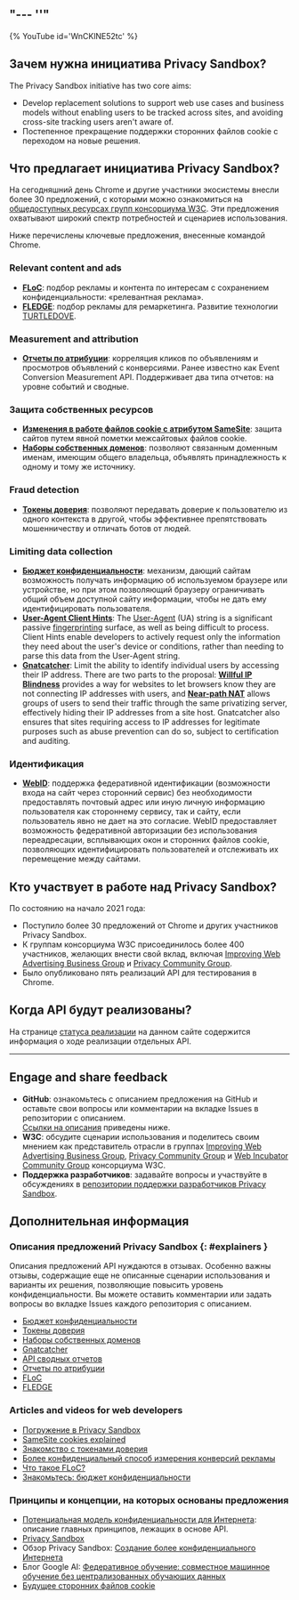 "--- ''"
---

{% YouTube id='WnCKlNE52tc' %}

## Зачем нужна инициатива Privacy Sandbox?

The Privacy Sandbox initiative has two core aims:

- Develop replacement solutions to support web use cases and business models without enabling users to be tracked across sites, and avoiding cross-site tracking users aren't aware of.
- Постепенное прекращение поддержки сторонних файлов cookie с переходом на новые решения.

## Что предлагает инициатива Privacy Sandbox?

На сегодняшний день Chrome и другие участники экосистемы внесли более 30 предложений, с которыми можно ознакомиться на <a href="https://github.com/w3c/web-advertising#ideas-and-proposals-links-outside-this%20-repo%20" data-md-type=" link ">общедоступных ресурсах групп консорциума W3C</a>. Эти предложения охватывают широкий спектр потребностей и сценариев использования.

Ниже перечислены ключевые предложения, внесенные командой Chrome.

### Relevant content and ads

- [**FLoC**](/docs/privacy-sandbox/floc): подбор рекламы и контента по интересам с сохранением конфиденциальности: «релевантная реклама».
- [**FLEDGE**](/docs/privacy-sandbox/fledge): подбор рекламы для ремаркетинга. Развитие технологии [TURTLEDOVE](https://github.com/WICG/turtledove).

### Measurement and attribution

- [**Отчеты по атрибуции**](/docs/privacy-sandbox/attribution-reporting): корреляция кликов по объявлениям и просмотров объявлений с конверсиями. Ранее известно как Event Conversion Measurement API. Поддерживает два типа отчетов: на уровне событий и сводные.

### Защита собственных ресурсов

- [**Изменения в работе файлов cookie с атрибутом SameSite**](https://web.dev/samesite-cookies-explained/): защита сайтов путем явной пометки межсайтовых файлов cookie.
- [**Наборы собственных доменов**](/docs/privacy-sandbox/first-party-sets): позволяют связанным доменным именам, имеющим общего владельца, объявлять принадлежность к одному и тому же источнику.

### Fraud detection

- [**Токены доверия**](/docs/privacy-sandbox/trust-tokens): позволяют передавать доверие к пользователю из одного контекста в другой, чтобы эффективнее препятствовать мошенничеству и отличать ботов от людей.

### Limiting data collection

- [**Бюджет конфиденциальности**](https://www.youtube.com/watch?v=0STgfjSA6T8): механизм, дающий сайтам возможность получать информацию об используемом браузере или устройстве, но при этом позволяющий браузеру ограничивать общий объем доступной сайту информации, чтобы не дать ему идентифицировать пользователя.
- [**User-Agent Client Hints**](https://web.dev/user-agent-client-hints/): The [User-Agent](https://developer.mozilla.org/en-US/docs/Web/HTTP/Headers/User-Agent) (UA) string is a significant passive [fingerprinting](https://w3c.github.io/fingerprinting-guidance/#passive) surface, as well as being difficult to process. Client Hints enable developers to actively request only the information they need about the user's device or conditions, rather than needing to parse this data from the User-Agent string.
- [**Gnatcatcher**](https://github.com/bslassey/ip-blindness): Limit the ability to identify individual users by accessing their IP address. There are two parts to the proposal: [**Willful IP Blindness**](https://github.com/bslassey/ip-blindness/blob/master/willful_ip_blindness.md) provides a way for websites to let browsers know they are not connecting IP addresses with users, and [**Near-path NAT**](https://github.com/bslassey/ip-blindness/blob/master/near_path_nat.md) allows groups of users to send their traffic through the same privatizing server, effectively hiding their IP addresses from a site host. Gnatcatcher also ensures that sites requiring access to IP addresses for legitimate purposes such as abuse prevention can do so, subject to certification and auditing.

### Идентификация

- [**WebID**](https://github.com/WICG/WebID): поддержка федеративной идентификации (возможности входа на сайт через сторонний сервис) без необходимости предоставлять почтовый адрес или иную личную информацию пользователя как стороннему сервису, так и сайту, если пользователь явно не дает на это согласие. WebID предоставляет возможность федеративной авторизации без использования переадресации, всплывающих окон и сторонних файлов cookie, позволяющих идентифицировать пользователей и отслеживать их перемещение между сайтами.

## Кто участвует в работе над Privacy Sandbox?

По состоянию на начало 2021 года:

- Поступило более 30 предложений от Chrome и других участников Privacy Sandbox.
- К группам консорциума W3C присоединилось более 400 участников, желающих внести свой вклад, включая [Improving Web Advertising Business Group](https://www.w3.org/community/web-adv/participants) и [Privacy Community Group](https://www.w3.org/community/privacycg/participants).
- Было опубликовано пять реализаций API для тестирования в Chrome.

## Когда API будут реализованы?

На странице [статуса реализации](/docs/privacy-sandbox/status/) на данном сайте содержится информация о ходе реализации отдельных API.

---

## Engage and share feedback

- **GitHub**: ознакомьтесь с описанием предложения на GitHub и оставьте свои вопросы или комментарии на вкладке Issues в репозитории с описанием. <br>[Ссылки на описания](#explainers) приведены ниже.
- **W3C**: обсудите сценарии использования и поделитесь своим мнением как представитель отрасли в группах <a href="https://www.w3.org/community/web-adv%20/%20" data-md-type=" link ">Improving Web Advertising Business Group</a>, [Privacy Community Group](https://www.w3.org/community/privacycg/participants%20) и [Web Incubator Community Group](https://github.com/WICG) консорциума W3C.
- **Поддержка разработчиков**: задавайте вопросы и участвуйте в обсуждениях в <a href="https://github.com/GoogleChromeLabs/privacy-sandbox-dev-support">репозитории поддержки разработчиков Privacy Sandbox</a>.

## Дополнительная информация

### Описания предложений Privacy Sandbox {: #explainers }

Описания предложений API нуждаются в отзывах. Особенно важны отзывы, содержащие еще не описанные сценарии использования и варианты их решения, позволяющие повысить уровень конфиденциальности. Вы можете оставить комментарии или задать вопросы во вкладке Issues каждого репозитория с описанием.

- [Бюджет конфиденциальности](https://github.com/bslassey/privacy-budget)
- [Токены доверия](https://github.com/dvorak42/trust-token-api)
- [Наборы собственных доменов](https://github.com/privacycg/first-party-sets)
- [Gnatcatcher](https://github.com/bslassey/ip-blindness)
- [API сводных отчетов](https://github.com/csharrison/aggregate-reporting-api)
- [Отчеты по атрибуции](https://github.com/csharrison/conversion-measurement-api)
- [FLoC](https://github.com/jkarlin/floc)
- [FLEDGE](https://github.com/michaelkleber/turtledove)

### Articles and videos for web developers

- [Погружение в Privacy Sandbox](https://web.dev/digging-into-the-privacy-sandbox)
- [SameSite cookies explained](https://web.dev/samesite-cookies-explained/)
- [Знакомство с токенами доверия](https://web.dev/trust-tokens)
- [Более конфиденциальный способ измерения конверсий рекламы](https://web.dev/conversion-measurement/)
- [Что такое FLoC?](https://web.dev/floc/)
- [Знакомьтесь: бюджет конфиденциальности](https://www.youtube.com/watch?v=0STgfjSA6T8)

### Принципы и концепции, на которых основаны предложения

- [Потенциальная модель конфиденциальности для Интернета](https://github.com/michaelkleber/privacy-model): описание главных принципов, лежащих в основе API.
- [Privacy Sandbox](https://www.chromium.org/Home/chromium-privacy/privacy-sandbox)
- Обзор Privacy Sandbox: [Создание более конфиденциального Интернета](https://www.blog.google/products/chrome/building-a-more-private-web/)
- Блог Google AI: [ Федеративное обучение: совместное машинное обучение без централизованных обучающих данных](https://ai.googleblog.com/2017/04/federated-learning-collaborative.html)
- [Будущее сторонних файлов cookie](https://blog.chromium.org/2019/10/developers-get-ready-for-new.html)
